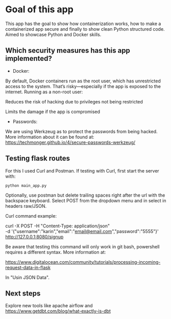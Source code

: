 # Goal of this app

This app has the goal to show how containerization works, how to make a containerized app secure and finally to show clean Python structured code. Aimed to showcase Python and Docker skills.

## Which security measures has this app implemented?

- Docker:

By default, Docker containers run as the root user, which has unrestricted access to the system. That’s risky—especially if the app is exposed to the internet. Running as a non-root user:

Reduces the risk of hacking due to privileges not being restricted

Limits the damage if the app is compromised

- Passwords:

We are using Werkzeug as to protect the passwords from being hacked.
More information about it can be found at: https://techmonger.github.io/4/secure-passwords-werkzeug/

## Testing flask routes

For this I used Curl and Postman. 
If testing with Curl, first start the server with:

```python main_app.py```

Optionally, use postman but delete trailing spaces right after the url with the backspace keyboard. Select POST from the dropdown menu and in select in headers raw/JSON.

Curl command example:

curl -X POST -H "Content-Type: application/json" \
    -d '{"username":"karin","email":"<email@email.com>","password":"5555"}' \
<http://127.0.0.1:8080/signup>

Be aware that testing this command will only work in git bash, powershell requires a different syntax.
More information at:

<https://www.digitalocean.com/community/tutorials/processing-incoming-request-data-in-flask>

In "Usin JSON Data".

## Next steps

Explore new tools like apache airflow and https://www.getdbt.com/blog/what-exactly-is-dbt
